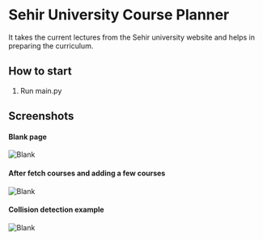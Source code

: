 # **Sehir University Course Planner**

<p>It takes the current lectures from the Sehir university website and helps in preparing the curriculum.</p>

## How to start

1. Run main.py

## Screenshots

#### Blank page
![Blank](/s1.gif) 

#### After fetch courses and adding a few courses
![Blank](/s2.gif) 

#### Collision detection example
![Blank](/s3.gif) 
